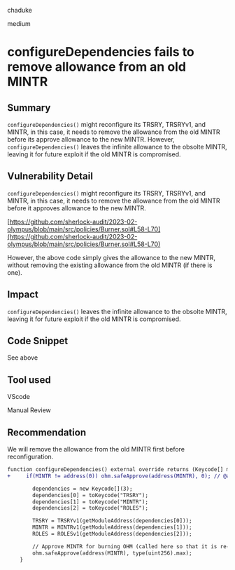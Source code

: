 chaduke

medium

# configureDependencies fails to remove allowance from an old MINTR

## Summary
``configureDependencies()`` might reconfigure its TRSRY,  TRSRYv1, and  MINTR, in this case, it needs to remove the allowance from the old MINTR before its approve allowance to the new MINTR. However, ``configureDependencies()``  leaves the infinite allowance to the obsolte MINTR, leaving it for future exploit if the old MINTR is compromised. 


## Vulnerability Detail
``configureDependencies()`` might reconfigure its TRSRY,  TRSRYv1, and  MINTR, in this case, it needs to remove the allowance from the old MINTR before it approves allowance to the new MINTR.

[https://github.com/sherlock-audit/2023-02-olympus/blob/main/src/policies/Burner.sol#L58-L70](https://github.com/sherlock-audit/2023-02-olympus/blob/main/src/policies/Burner.sol#L58-L70)

However,  the above code simply gives the allowance to the new MINTR, without removing the existing allowance from the old MINTR (if there is one). 

## Impact
 ``configureDependencies()``  leaves the infinite allowance to the obsolte MINTR, leaving it for future exploit if the old MINTR is compromised. 

## Code Snippet
See above

## Tool used
VScode


Manual Review

## Recommendation
We will remove the allowance from the old MINTR first before reconfiguration.
```diff
function configureDependencies() external override returns (Keycode[] memory dependencies) {
+     if(MINTR != address(0)) ohm.safeApprove(address(MINTR), 0); // @audit: remove old allowance

        dependencies = new Keycode[](3);
        dependencies[0] = toKeycode("TRSRY");
        dependencies[1] = toKeycode("MINTR");
        dependencies[2] = toKeycode("ROLES");

        TRSRY = TRSRYv1(getModuleAddress(dependencies[0]));
        MINTR = MINTRv1(getModuleAddress(dependencies[1]));
        ROLES = ROLESv1(getModuleAddress(dependencies[2]));

        // Approve MINTR for burning OHM (called here so that it is re-approved on updates)
        ohm.safeApprove(address(MINTR), type(uint256).max);
    }
```
